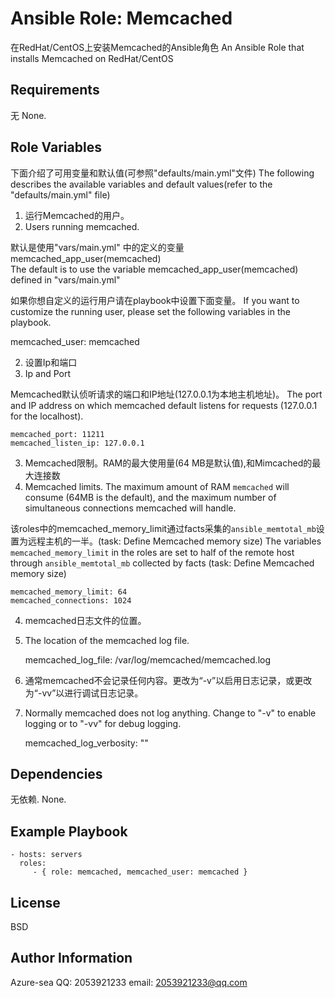 # Ansible Role: Memcached

在RedHat/CentOS上安装Memcached的Ansible角色
An Ansible Role that installs Memcached on RedHat/CentOS


## Requirements
无
None.

## Role Variables

下面介绍了可用变量和默认值(可参照"defaults/main.yml"文件)
The following describes the available variables and default values(refer to the "defaults/main.yml" file)

1. 运行Memcached的用户。
1. Users running memcached.

默认是使用"vars/main.yml" 中的定义的变量 memcached_app_user(memcached) \
The default is to use the variable memcached_app_user(memcached) defined in "vars/main.yml"

如果你想自定义的运行用户请在playbook中设置下面变量。
If you want to customize the running user, please set the following variables in the playbook.


memcached_user: memcached

2. 设置Ip和端口 
2. Ip and Port

Memcached默认侦听请求的端口和IP地址(127.0.0.1为本地主机地址)。
The port and IP address on which memcached  default listens for requests (127.0.0.1 for the localhost).

    memcached_port: 11211
    memcached_listen_ip: 127.0.0.1

3. Memcached限制。RAM的最大使用量(64 MB是默认值),和Mimcached的最大连接数
3. Memcached limits. The maximum amount of RAM `memcached` will consume (64MB is the default), and the maximum number of simultaneous connections memcached will handle.

该roles中的memcached_memory_limit通过facts采集的`ansible_memtotal_mb`设置为远程主机的一半。(task: Define Memcached memory size)
The variables `memcached_memory_limit` in the roles are set to half of the remote host through `ansible_memtotal_mb` collected by facts (task: Define Memcached memory size)

    memcached_memory_limit: 64
    memcached_connections: 1024

4. memcached日志文件的位置。
4. The location of the memcached log file.

    memcached_log_file: /var/log/memcached/memcached.log

5. 通常memcached不会记录任何内容。更改为“-v”以启用日志记录，或更改为“-vv”以进行调试日志记录。
5. Normally memcached does not log anything. Change to "-v" to enable logging or to "-vv" for debug logging.

    memcached_log_verbosity: ""

Dependencies
------------
无依赖.
None.


Example Playbook
----------------

    - hosts: servers
      roles:
         - { role: memcached, memcached_user: memcached }

License
-------

BSD

Author Information
------------------
Azure-sea
QQ: 2053921233
email: 2053921233@qq.com
